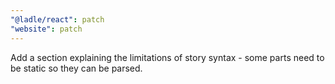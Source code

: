 ```yaml
---
"@ladle/react": patch
"website": patch
---
```


Add a section explaining the limitations of story syntax - some parts need to be static so they can be parsed.
